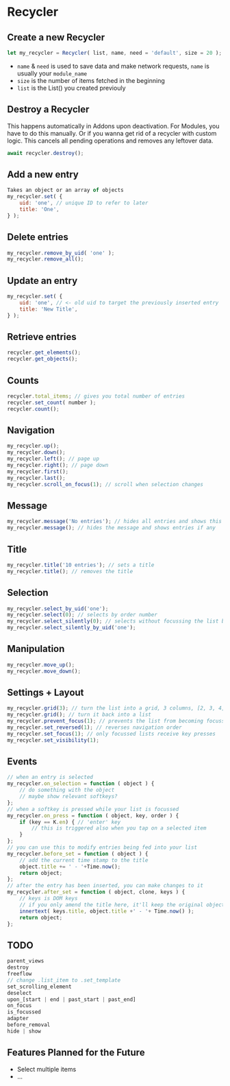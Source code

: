 # Recycler

## Create a new Recycler
```js
let my_recycler = Recycler( list, name, need = 'default', size = 20 );
```

* `name` & `need` is used to save data and make network requests, `name` is usually your `module_name`
* `size` is the number of items fetched in the beginning
* `list` is the List() you created previouly

## Destroy a Recycler
This happens automatically in Addons upon deactivation.
For Modules, you have to do this manually. Or if you wanna get rid of a recycler with custom logic.
This cancels all pending operations and removes any leftover data.

```js
await recycler.destroy();
```

## Add a new entry

```js
Takes an object or an array of objects
my_recycler.set( {
    uid: 'one', // unique ID to refer to later
    title: 'One',
} );
```

## Delete entries

```js
my_recycler.remove_by_uid( 'one' );
my_recycler.remove_all();
```

## Update an entry

```js
my_recycler.set( {
    uid: 'one', // <- old uid to target the previously inserted entry
    title: 'New Title',
} );
```

## Retrieve entries

```js
recycler.get_elements();
recycler.get_objects();
```

## Counts

```js
recycler.total_items; // gives you total number of entries
recycler.set_count( number );
recycler.count();
```


## Navigation

```js
my_recycler.up();
my_recycler.down();
my_recycler.left(); // page up
my_recycler.right(); // page down
my_recycler.first();
my_recycler.last();
my_recycler.scroll_on_focus(1); // scroll when selection changes
```

## Message

```js
my_recycler.message('No entries'); // hides all entries and shows this message
my_recycler.message(); // hides the message and shows entries if any
```

## Title

```js
my_recycler.title('10 entries'); // sets a title
my_recycler.title(); // removes the title
```

## Selection

```js
my_recycler.select_by_uid('one');
my_recycler.select(0); // selects by order number
my_recycler.select_silently(0); // selects without focussing the list by order number
my_recycler.select_silently_by_uid('one');
```

## Manipulation

```js
my_recycler.move_up();
my_recycler.move_down();
```

## Settings + Layout

```js
my_recycler.grid(3); // turn the list into a grid, 3 columns, [2, 3, 4, 5]
my_recycler.grid(); // turn it back into a list
my_recycler.prevent_focus(1); // prevents the list from becoming focussed on selection
my_recycler.set_reversed(1); // reverses navigation order
my_recycler.set_focus(1); // only focussed lists receive key presses
my_recycler.set_visibility(1);
```

## Events

```js
// when an entry is selected
my_recycler.on_selection = function ( object ) {
    // do something with the object
    // maybe show relevant softkeys?
};
// when a softkey is pressed while your list is focussed
my_recycler.on_press = function ( object, key, order ) {
    if (key == K.en) { // 'enter' key
        // this is triggered also when you tap on a selected item
    }
};
// you can use this to modify entries being fed into your list
my_recycler.before_set = function ( object ) {
    // add the current time stamp to the title
    object.title += ' - '+Time.now();
    return object;
};
// after the entry has been inserted, you can make changes to it
my_recycler.after_set = function ( object, clone, keys ) {
    // keys is DOM keys
    // if you only amend the title here, it'll keep the original object intact
    innertext( keys.title, object.title +' - '+ Time.now() );
    return object;
};
```

## TODO

```js
parent_views
destroy
freeflow
// change .list_item to .set_template
set_scrolling_element
deselect
upon_[start | end | past_start | past_end]
on_focus
is_focussed
adapter
before_removal
hide | show
```



## Features Planned for the Future

* Select multiple items
* ...

